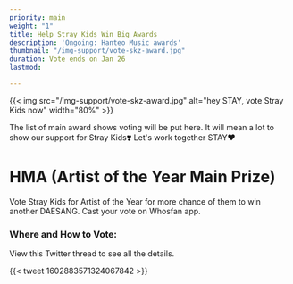 ```yaml
---
priority: main
weight: "1"
title: Help Stray Kids Win Big Awards
description: 'Ongoing: Hanteo Music awards'
thumbnail: "/img-support/vote-skz-award.jpg"
duration: Vote ends on Jan 26
lastmod: 

---
```

{{< img src="/img-support/vote-skz-award.jpg" alt="hey STAY, vote Stray Kids now" width="80%" >}}

The list of main award shows voting will be put here. It will mean a lot to show our support for Stray Kids❣️ Let's work together STAY❤️

# HMA (Artist of the Year Main Prize)

Vote Stray Kids for Artist of the Year for more chance of them to win another DAESANG. Cast your vote on Whosfan app.

### Where and How to Vote:

View this Twitter thread to see all the details.

{{< tweet 1602883571324067842 >}}